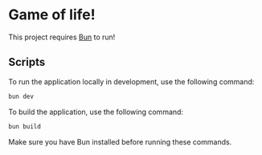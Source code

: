# Game of life!

This project requires [Bun](https://bun.sh/) to run!

## Scripts

To run the application locally in development, use the following command:

```bash
bun dev
```

To build the application, use the following command:

```bash
bun build
```

Make sure you have Bun installed before running these commands.


